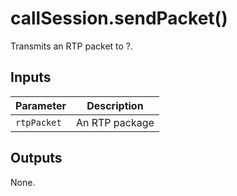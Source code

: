 # callSession.sendPacket()

Transmits an RTP packet to ?. 

## Inputs

| Parameter   | Description    |
|-------------|----------------|
| `rtpPacket` | An RTP package |

## Outputs

None.
